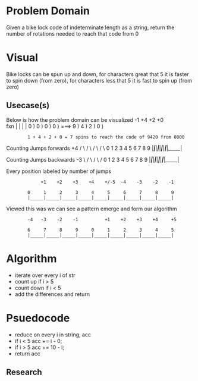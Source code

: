 # Problem Domain
Given a bike lock code of indeterminate length as a string, return the number of rotations needed to reach that code from 0
# Visual
Bike locks can be spun up and down, for characters great that 5 it is faster to spin down (from zero), for characters less that 5 it is fast to spin up (from zero)
## Usecase(s)
Below is how the problem domain can be visualized
                                    -1  +4  +2  +0  
                              fxn    |   |   |   |
            0 ) 0 ) 0 ) 0 )   ===>   9 ) 4 ) 2 ) 0 )

            1 + 4 + 2 + 0 = 7 spins to reach the code of 9420 from 0000

Counting Jumps forwards
                                +4
             /   \ /   \ /   \ /   \ 
            0     1     2     3     4     5     6     7     8     9
            |_____|_____|_____|_____|_____|_____|_____|_____|_____|

Counting Jumps backwards
                                                        -3
           \                                           /  \  /  \  /
            0     1     2     3     4     5     6     7     8     9
            |_____|_____|_____|_____|_____|_____|_____|_____|_____|

Every position labeled by number of jumps
               
                 +1    +2    +3    +4    +/-5  -4    -3    -2    -1     

            0     1     2     3     4     5     6     7     8     9
            |_____|_____|_____|_____|_____|_____|_____|_____|_____|

Viewed this was we can see a pattern emerge and form our algorithm

            -4   -3    -2    -1          +1    +2    +3    +4     +5 
 
            6     7     8     9     0     1     2     3     4     5     
            |_____|_____|_____|_____|_____|_____|_____|_____|_____|

# Algorithm
* iterate over every i of str
* count up if i > 5
* count down if i < 5
* add the differences and return

# Psuedocode
* reduce on every i in string, acc
* if i < 5 acc += i - 0;
* if i > 5 acc += 10 - i;
* return acc
## Research
